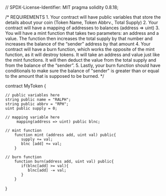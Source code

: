 // SPDX-License-Identifier: MIT
pragma solidity 0.8.18;

/*
       REQUIREMENTS
    1. Your contract will have public variables that store the details about your coin (Token Name, Token Abbrv., Total Supply)
    2. Your contract will have a mapping of addresses to balances (address => uint)
    3. You will have a mint function that takes two parameters: an address and a value. 
       The function then increases the total supply by that number and increases the balance 
       of the “sender” address by that amount
    4. Your contract will have a burn function, which works the opposite of the mint function, as it will destroy tokens. 
       It will take an address and value just like the mint functions. It will then deduct the value from the total supply 
       and from the balance of the “sender”.
    5. Lastly, your burn function should have conditionals to make sure the balance of "sender" is greater than or equal 
       to the amount that is supposed to be burned.
*/

contract MyToken {

    // public variables here
    string public name = "RALPH"; 
    string public abbrv = "RPH";
    uint public supply = 0;
   
    // mapping variable here
         mapping(address => uint) public blnc;

    // mint function 
        function mint (address add, uint val) public{
           supply += val;
           blnc [add] += val; 
        }

    // burn function
        function burn(address add, uint val) public{
           if(blnc[add] >= val){
              blnc[add] -= val; 
           }
        }
}
